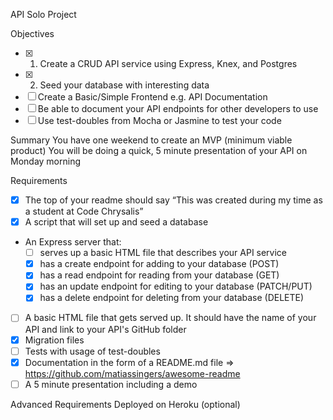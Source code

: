 API Solo Project

Objectives
- [x] 1. Create a CRUD API service using Express, Knex, and Postgres
- [x] 2. Seed your database with interesting data
- [ ] Create a Basic/Simple Frontend e.g. API Documentation
- [ ] Be able to document your API endpoints for other developers to use
- [ ] Use test-doubles from Mocha or Jasmine to test your code

Summary
You have one weekend to create an MVP (minimum viable product)
You will be doing a quick, 5 minute presentation of your API on Monday morning

Requirements
- [x] The top of your readme should say “This was created during my time as a student at Code Chrysalis”
- [x] A script that will set up and seed a database
- An Express server that:
  - [ ] serves up a basic HTML file that describes your API service
  - [x] has a create endpoint for adding to your database (POST)
  - [x] has a read endpoint for reading from your database (GET)
  - [x] has an update endpoint for editing to your database (PATCH/PUT)
  - [x] has a delete endpoint for deleting from your database (DELETE)
- [ ] A basic HTML file that gets served up. It should have the name of your API and link to your API's GitHub folder
- [x] Migration files
- [ ] Tests with usage of test-doubles
- [x] Documentation in the form of a README.md file => https://github.com/matiassingers/awesome-readme
- [ ] A 5 minute presentation including a demo

Advanced Requirements
Deployed on Heroku (optional)

